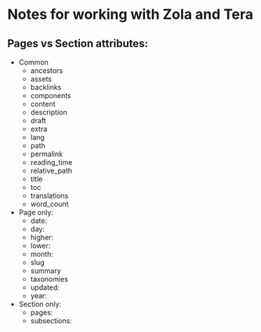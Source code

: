 # Notes for working with Zola and Tera

## Pages vs Section attributes:

* Common
  * ancestors
  * assets
  * backlinks
  * components
  * content
  * description
  * draft
  * extra
  * lang
  * path
  * permalink
  * reading_time
  * relative_path
  * title
  * toc
  * translations
  * word_count
* Page only:
    * date:
    * day:
    * higher:
    * lower:
    * month:
    * slug
    * summary
    * taxonomies
    * updated:
    * year:
* Section only:
    * pages:
    * subsections:
